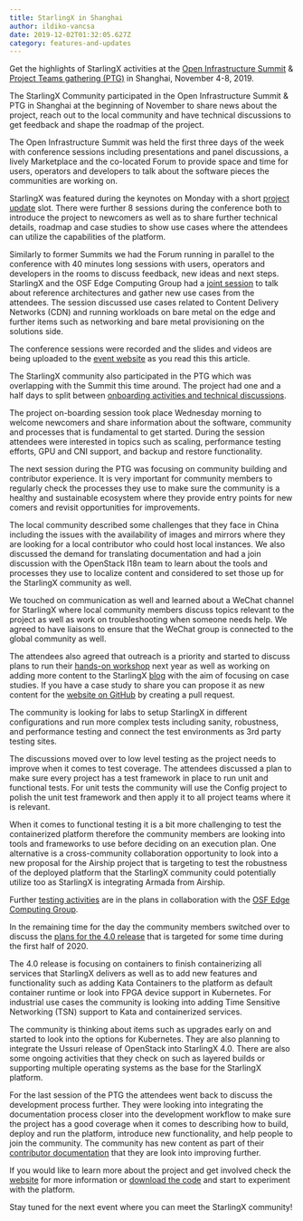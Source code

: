 ```yaml
---
title: StarlingX in Shanghai
author: ildiko-vancsa
date: 2019-12-02T01:32:05.627Z
category: features-and-updates
---
```


Get the highlights of StarlingX activities at the [Open Infrastructure Summit](https://www.openstack.org/summit) & [Project Teams gathering (PTG)](https://www.openstack.org/ptg/) in Shanghai, November 4-8, 2019. <!-- more -->

The StarlingX Community participated in the Open Infrastructure Summit & PTG in Shanghai at the beginning of November to share news about the project, reach out to the local community and have technical discussions to get feedback and shape the roadmap of the project.

The Open Infrastructure Summit was held the first three days of the week with conference sessions including presentations and panel discussions, a lively Marketplace and the co-located Forum to provide space and time for users, operators and developers to talk about the software pieces the communities are working on.

StarlingX was featured during the keynotes on Monday with a short [project update](https://www.openstack.org/videos/summits/shanghai-2019/osf-project-update-starlingx) slot. There were further 8 sessions during the conference both to introduce the project to newcomers as well as to share further technical details, roadmap and case studies to show use cases where the attendees can utilize the capabilities of the platform.

Similarly to former Summits we had the Forum running in parallel to the conference with  40 minutes long sessions with users, operators and developers in the rooms to discuss feedback, new ideas and next steps. StarlingX and the OSF Edge Computing Group had a [joint session](https://etherpad.openstack.org/p/PVG-edge-wg-forum) to talk about reference architectures and gather new use cases from the attendees. The session discussed use cases related to Content Delivery Networks (CDN) and running workloads on bare metal on the edge and further items such as networking and bare metal provisioning on the solutions side.

The conference sessions were recorded and the slides and videos are being uploaded to the [event website](https://www.openstack.org/videos/search?search=starlingx) as you read this this article.

The StarlingX community also participated in the PTG which was overlapping with the Summit this time around. The project had one and a half days to split between [onboarding activities and technical discussions](https://etherpad.openstack.org/p/starlingX-ptg-agenda-shanghai).

The project on-boarding session took place Wednesday morning to welcome newcomers and share information about the software, community and processes that is fundamental to get started. During the session attendees were interested in topics such as scaling, performance testing efforts, GPU and CNI support, and backup and restore functionality.

The next session during the PTG was focusing on community building and contributor experience. It is very important for community members to regularly check the processes they use to make sure the community is a healthy and sustainable ecosystem where they provide entry points for new comers and revisit opportunities for improvements.

The local community described some challenges that they face in China including the issues with the availability of images and mirrors where they are looking for a local contributor who could host local instances. We also discussed the demand for translating documentation and had a join discussion with the OpenStack I18n team to learn about the tools and processes they use to localize content and considered to set those up for the StarlingX community as well.

We touched on communication as well and learned about a WeChat channel for StarlingX where local community members discuss topics relevant to the project as well as work on troubleshooting when someone needs help. We agreed to have liaisons to ensure that the WeChat group is connected to the global community as well.

The attendees also agreed that outreach is a priority and started to discuss plans to run their [hands-on workshop](https://www.starlingx.io/blog/starlingx-openinfra-summit-workshop-2019.html) next year as well as working on adding more content to the StarlingX [blog](https://www.starlingx.io/blog/) with the aim of focusing on case studies. If you have a case study to share you can propose it as new content for the [website on GitHub](https://github.com/StarlingXWeb/starlingx-website/tree/master/site/blog) by creating a pull request.

The community is looking for labs to setup StarlingX in different configurations and run more complex tests including sanity, robustness, and performance testing and connect the test environments as 3rd party testing sites.

The discussions moved over to low level testing as the project needs to improve when it comes to test coverage. The attendees discussed a plan to make sure every project has a test framework in place to run unit and functional tests. For unit tests the community will use the Config project to polish the unit test framework and then apply it to all project teams where it is relevant.

When it comes to functional testing it is a bit more challenging to test the containerized platform therefore the community members are looking into tools and frameworks to use before deciding on an execution plan. One alternative is a cross-community collaboration opportunity to look into a new proposal for the Airship project that is targeting to test the robustness of the deployed platform that the StarlingX community could potentially utilize too as StarlingX is integrating Armada from Airship.

Further [testing activities](https://etherpad.openstack.org/p/ecg-test-plan) are in the plans in collaboration with the [OSF Edge Computing Group](https://wiki.openstack.org/wiki/Edge_Computing_Group).

In the remaining time for the day the community members switched over to discuss the [plans for the 4.0 release](https://etherpad.openstack.org/p/stx.4.0-feature-candidates) that is targeted for some time during the first half of 2020.

The 4.0 release is focusing on containers to finish containerizing all services that StarlingX delivers as well as to add new features and functionality such as adding Kata Containers to the platform as default container runtime or look into FPGA device support in Kubernetes. For industrial use cases the community is looking into adding Time Sensitive Networking (TSN) support to Kata and containerized services.

The community is thinking about items such as upgrades early on and started to look into the options for Kubernetes. They are also planning to integrate the Ussuri release of OpenStack into StarlingX 4.0. There are also some ongoing activities that they check on such as layered builds or supporting multiple operating systems as the base for the StarlingX platform.

For the last session of the PTG the attendees went back to discuss the development process further. They were looking into integrating the documentation process closer into the development workflow to make sure the project has a good coverage when it comes to describing how to build, deploy and run the platform, introduce new functionality, and help people to join the community. The community has new content as part of their [contributor documentation](https://docs.starlingx.io/contributor/index.html) that they are look into improving further.

If you would like to learn more about the project and get involved check the [website](https://www.starlingx.io) for more information or [download the code](https://opendev.org/starlingx) and start to experiment with the platform.

Stay tuned for the next event where you can meet the StarlingX community!
